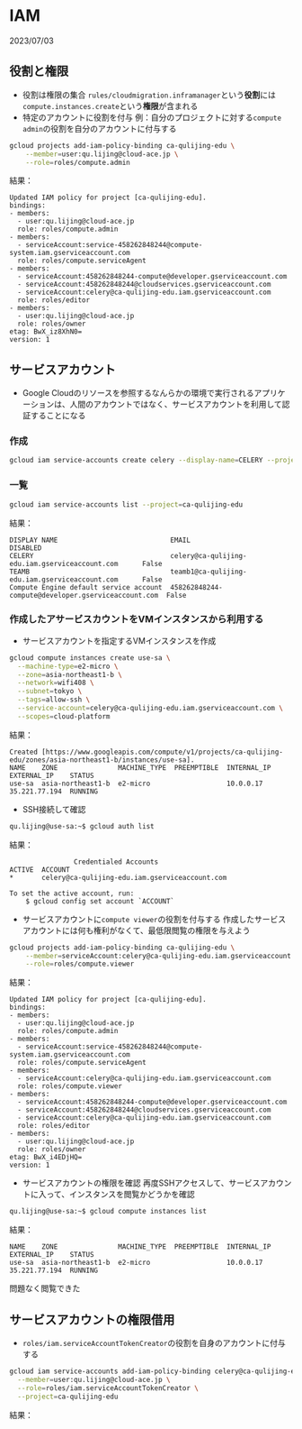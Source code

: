 # IAM
2023/07/03

## 役割と権限
- 役割は権限の集合
`rules/cloudmigration.inframanager`という**役割**には`compute.instances.create`という**権限**が含まれる
- 特定のアカウントに役割を付与
例：自分のプロジェクトに対する`compute admin`の役割を自分のアカウントに付与する
```bash
gcloud projects add-iam-policy-binding ca-qulijing-edu \
    --member=user:qu.lijing@cloud-ace.jp \
    --role=roles/compute.admin
```
結果：
```
Updated IAM policy for project [ca-qulijing-edu].
bindings:
- members:
  - user:qu.lijing@cloud-ace.jp
  role: roles/compute.admin
- members:
  - serviceAccount:service-458262848244@compute-system.iam.gserviceaccount.com
  role: roles/compute.serviceAgent
- members:
  - serviceAccount:458262848244-compute@developer.gserviceaccount.com
  - serviceAccount:458262848244@cloudservices.gserviceaccount.com
  - serviceAccount:celery@ca-qulijing-edu.iam.gserviceaccount.com
  role: roles/editor
- members:
  - user:qu.lijing@cloud-ace.jp
  role: roles/owner
etag: BwX_iz8XhN0=
version: 1
```


## サービスアカウント
- Google Cloudのリソースを参照するなんらかの環境で実行されるアプリケーションは、人間のアカウントではなく、サービスアカウントを利用して認証することになる
### 作成
```bash
gcloud iam service-accounts create celery --display-name=CELERY --project=ca-qulijing-edu
```
### 一覧
```bash
gcloud iam service-accounts list --project=ca-qulijing-edu
```
結果：
```
DISPLAY NAME                            EMAIL                                               DISABLED
CELERY                                  celery@ca-qulijing-edu.iam.gserviceaccount.com      False
TEAMB                                   teamb1@ca-qulijing-edu.iam.gserviceaccount.com      False
Compute Engine default service account  458262848244-compute@developer.gserviceaccount.com  False
```
### 作成したアサービスカウントをVMインスタンスから利用する
- サービスアカウントを指定するVMインスタンスを作成
```bash
gcloud compute instances create use-sa \
  --machine-type=e2-micro \
  --zone=asia-northeast1-b \
  --network=wifi408 \
  --subnet=tokyo \
  --tags=allow-ssh \
  --service-account=celery@ca-qulijing-edu.iam.gserviceaccount.com \
  --scopes=cloud-platform
```
結果：
```
Created [https://www.googleapis.com/compute/v1/projects/ca-qulijing-edu/zones/asia-northeast1-b/instances/use-sa].
NAME    ZONE               MACHINE_TYPE  PREEMPTIBLE  INTERNAL_IP  EXTERNAL_IP    STATUS
use-sa  asia-northeast1-b  e2-micro                   10.0.0.17    35.221.77.194  RUNNING
```
- SSH接続して確認
```bash
qu.lijing@use-sa:~$ gcloud auth list
```
結果：
```
                Credentialed Accounts
ACTIVE  ACCOUNT
*       celery@ca-qulijing-edu.iam.gserviceaccount.com

To set the active account, run:
    $ gcloud config set account `ACCOUNT`
```
- サービスアカウントに`compute viewer`の役割を付与する
作成したサービスアカウントには何も権利がなくて、最低限閲覧の権限を与えよう
```bash
gcloud projects add-iam-policy-binding ca-qulijing-edu \
    --member=serviceAccount:celery@ca-qulijing-edu.iam.gserviceaccount.com \
    --role=roles/compute.viewer
```
結果：
```
Updated IAM policy for project [ca-qulijing-edu].
bindings:
- members:
  - user:qu.lijing@cloud-ace.jp
  role: roles/compute.admin
- members:
  - serviceAccount:service-458262848244@compute-system.iam.gserviceaccount.com
  role: roles/compute.serviceAgent
- members:
  - serviceAccount:celery@ca-qulijing-edu.iam.gserviceaccount.com
  role: roles/compute.viewer
- members:
  - serviceAccount:458262848244-compute@developer.gserviceaccount.com
  - serviceAccount:458262848244@cloudservices.gserviceaccount.com
  - serviceAccount:celery@ca-qulijing-edu.iam.gserviceaccount.com
  role: roles/editor
- members:
  - user:qu.lijing@cloud-ace.jp
  role: roles/owner
etag: BwX_i4EDjHQ=
version: 1
```
- サービスアカウントの権限を確認
再度SSHアクセスして、サービスアカウントに入って、インスタンスを閲覧かどうかを確認
```bash
qu.lijing@use-sa:~$ gcloud compute instances list
```
結果：
```
NAME    ZONE               MACHINE_TYPE  PREEMPTIBLE  INTERNAL_IP  EXTERNAL_IP    STATUS
use-sa  asia-northeast1-b  e2-micro                   10.0.0.17    35.221.77.194  RUNNING
```
問題なく閲覧できた


## サービスアカウントの権限借用
- `roles/iam.serviceAccountTokenCreator`の役割を自身のアカウントに付与する
```bash
gcloud iam service-accounts add-iam-policy-binding celery@ca-qulijing-edu.iam.gserviceaccount.com \
  --member=user:qu.lijing@cloud-ace.jp \
  --role=roles/iam.serviceAccountTokenCreator \
  --project=ca-qulijing-edu
```
結果：
```

```